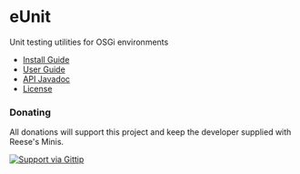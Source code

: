 eUnit
=====

Unit testing utilities for OSGi environments

* [Install Guide](https://github.com/BryanHunt/eUnit/wiki/Install-Guide)
* [User Guide](https://github.com/BryanHunt/eUnit/wiki/User-Guide)
* [API Javadoc](http://bryanhunt.github.com/eUnit/releases/1.0.0/api)
* [License](http://www.eclipse.org/legal/epl-v10.html)

### Donating

All donations will support this project and keep the developer supplied with Reese's Minis.

[![Support via Gittip](https://rawgithub.com/twolfson/gittip-badge/0.2.0/dist/gittip.png)](https://www.gittip.com/BryanHunt/)
